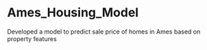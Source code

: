 # Ames_Housing_Model
Developed a model to predict sale price of homes in Ames based on  property features
